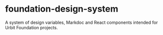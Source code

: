 # foundation-design-system
A system of design variables, Markdoc and React components intended for Urbit Foundation projects.
